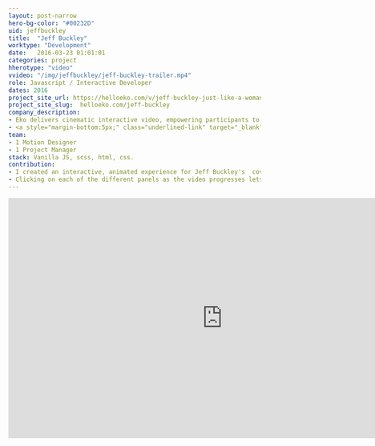 ```yaml
---
layout: post-narrow
hero-bg-color: "#00232D"
uid: jeffbuckley
title:  "Jeff Buckley"
worktype: "Development"
date:   2016-03-23 01:01:01
categories: project
hherotype: "video"
vvideo: "/img/jeffbuckley/jeff-buckley-trailer.mp4"
role: Javascript / Interactive Developer
dates: 2016
project_site_url: https://helloeko.com/v/jeff-buckley-just-like-a-woman
project_site_slug:  helloeko.com/jeff-buckley
company_description:
- Eko delivers cinematic interactive video, empowering participants to make choices that shape stories in real time.
- <a style="margin-bottom:5px;" class="underlined-link" target="_blank" href="http://www.rollingstone.com/music/news/see-jeff-buckleys-interactive-animated-video-for-just-like-a-woman-20160328">Rolling Stone</a>&nbsp;&nbsp;<a style="margin-bottom:5px;" class="underlined-link" target="_blank" href="http://pitchfork.com/news/64427-jeff-buckleys-bob-dylan-cover-just-like-a-woman-gets-interactive-video/">Pitchfork</a>&nbsp;&nbsp;<a style="margin-bottom:5px;" class="underlined-link" target="_blank" href="http://mashable.com/2016/03/28/jeff-buckley-choose-your-own-adventure/#AcUbCVA7zEqf">Mashable</a>
team:
- 1 Motion Designer
- 1 Project Manager
stack: Vanilla JS, scss, html, css.
contribution:
- I created an interactive, animated experience for Jeff Buckley's  cover of Bob Dylan's "Just Like a Woman".  The video allows fans to explore the emotional trajectory of a love story.  All built using Canvas, javascript it works on desktop, iphone and android devices.
- Clicking on each of the different panels as the video progresses lets you guide the narrative in one of many programmed directions; a lonely hilltop scene might turn into a colorful romantic picnic.  Elements of the song's instrumentation will also switch up depending on your direction.
---
```


<div class="showcase">

  <iframe width="854" height="480" frameborder="0" allowfullscreen src="https://helloeko.com/music/InWy6m/embed" style="margin-bottom:30px;"></iframe>

</div>
